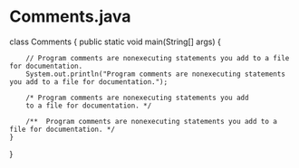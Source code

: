 # Comments.java

class Comments {
    public static void main(String[] args) {
        
        // Program comments are nonexecuting statements you add to a file for documentation.
        System.out.println("Program comments are nonexecuting statements you add to a file for documentation.");
        
        /* Program comments are nonexecuting statements you add 
        to a file for documentation. */

        /**  Program comments are nonexecuting statements you add to a file for documentation. */
    }
}
